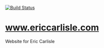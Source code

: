 [![Build Status](https://travis-ci.org/ecarlisle/www.ericcarlisle.com.svg?branch=master)](https://travis-ci.org/ecarlisle/www.ericcarlisle.com)

# www.ericcarlisle.com
Website for Eric Carlisle
